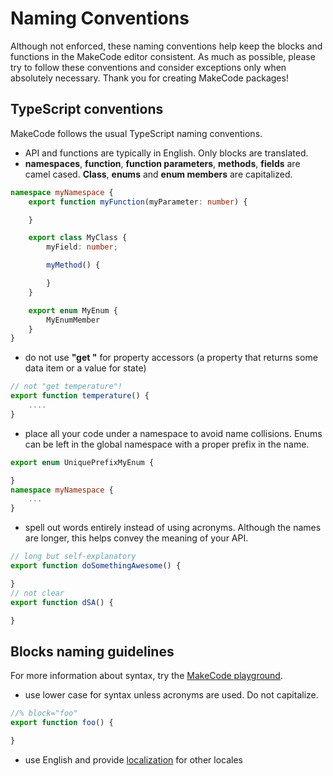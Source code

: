 # Naming Conventions

Although not enforced, these naming conventions help keep the blocks and functions in the MakeCode editor consistent. 
As much as possible, please try to follow these conventions and consider exceptions only when absolutely necessary. Thank you for creating MakeCode packages!

## TypeScript conventions

MakeCode follows the usual TypeScript naming conventions.

* API and functions are typically in English. Only blocks are translated.
* **namespaces**, **function**, **function parameters**, **methods**, **fields** are camel cased. **Class**, **enums** and **enum members** are capitalized.

```typescript
namespace myNamespace {
    export function myFunction(myParameter: number) {

    }

    export class MyClass {
        myField: number;

        myMethod() {

        }
    }

    export enum MyEnum {
        MyEnumMember
    }
}
```

* do not use **"get "** for property accessors (a property that returns some data item or a value for state)

```typescript
// not "get temperature"!
export function temperature() {
    ....
}
```

* place all your code under a namespace to avoid name collisions. Enums can be left in the global namespace with a proper prefix in the name.

```typescript
export enum UniquePrefixMyEnum {

}
namespace myNamespace {
    ...
}
```

* spell out words entirely instead of using acronyms. Although the names are longer, this helps convey the meaning of your API.

```typescript
// long but self-explanatory
export function doSomethingAwesome() {

}
// not clear
export function dSA() {

}
```

## Blocks naming guidelines

For more information about syntax, try the [MakeCode playground](https://makecode.com/playground).

* use lower case for syntax unless acronyms are used. Do not capitalize.

```typescript
//% block="foo"
export function foo() {

}
```

* use English and provide [localization](/extensions/localization) for other locales
